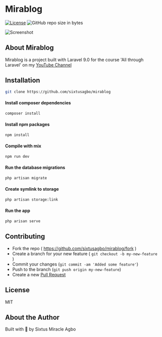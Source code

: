 # Mirablog

[![License](https://img.shields.io/github/license/sixtusagbo/mirablog)](LICENSE)
![GitHub repo size in bytes](https://img.shields.io/github/repo-size/sixtusagbo/mirablog)

![Screenshot](https://raw.githubusercontent.com/sixtusagbo/mirablog/main/screenshot.png)

## About Mirablog

Mirablog is a project built with Laravel 9.0 for the course 'All through Laravel' on my [YouTube Channel](https://www.youtube.com/channel/UCNUdTruoC0GT68ewdSpXjIQ?sub_confirmation=1)

## Installation

```bash
git clone https://github.com/sixtusagbo/mirablog
```

#### Install composer dependencies
```bash
composer install
```

#### Install npm packages
```bash
npm install
```

#### Compile with mix
```bash
npm run dev
```

#### Run the database migrations
```bash
php artisan migrate
```

#### Create symlink to storage
```bash
php artisan storage:link
```

#### Run the app
```bash
php arisan serve
```

## Contributing
- Fork the repo ( https://github.com/sixtusagbo/mirablog/fork )
- Create a branch for your new feature ( `git checkout -b my-new-feature` )
- Commit your changes (`git commit -am 'Added some feature'`)
- Push to the branch (`git push origin my-new-feature`)
- Create a new [Pull Request](https://github.com/sixtusagbo/mirablog/pulls)

## License

MIT

## About the Author

Built with 💖 by Sixtus Miracle Agbo

